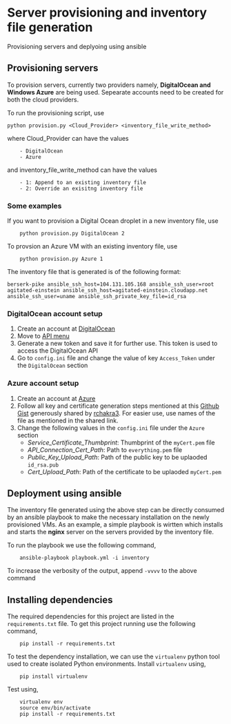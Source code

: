 # Server provisioning and inventory file generation
Provisioning servers and deplyoing using ansible

## Provisioning servers
To provision servers, currently two providers namely, **DigitalOcean and Windows Azure** are being used. Sepearate accounts need to be created for both the cloud providers.

To run the provisioning script, use
```
python provision.py <Cloud_Provider> <inventory_file_write_method>
```
where Cloud_Provider can have the values

		- DigitalOcean  
		- Azure
and inventory_file_write_method can have the values
		
        - 1: Append to an existing inventory file
		- 2: Override an exisitng inventory file

### Some examples
If you want to provision a Digital Ocean droplet in a new inventory file, use
```
    python provision.py DigitalOcean 2
```
To provsion an Azure VM with an existing inventory file, use
```
    python provision.py Azure 1
```
The inventory file that is generated is of the following format:
```
berserk-pike ansible_ssh_host=104.131.105.168 ansible_ssh_user=root
agitated-einstein ansible_ssh_host=agitated-einstein.cloudapp.net ansible_ssh_user=uname ansible_ssh_private_key_file=id_rsa
```

### DigitalOcean account setup
1. Create an account at [DigitalOcean](https://cloud.digitalocean.com/registrations/new "DigitalOcean Signup")
2. Move to [API menu](https://cloud.digitalocean.com/settings/applications)
3. Generate a new token and save it for further use. This token is used to access the DigitalOcean API
4. Go to `config.ini` file and change the value of key `Access_Token` under the `DigitalOcean` section

### Azure account setup
1. Create an account at [Azure](https://azure.microsoft.com/en-us/pricing/free-trial/ "Microsoft Azure Singup")
2. Follow all key and certificate generation steps mentioned at this [Github Gist](https://gist.github.com/rchakra3/b6703a9d5c66e6fc9a7d) generously shared by [rchakra3](https://gist.github.com/rchakra3). For easier use, use names of the file as mentioned in the shared link.   
3. Change the following values in the `config.ini` file under the `Azure` section
    - *Service_Certificate_Thumbprint*: Thumbprint of the `myCert.pem` file 
    - *API_Connection_Cert_Path*: Path to `everything.pem` file
    - *Public_Key_Upload_Path*: Path of the public key to be uplaoded `id_rsa.pub`
    - *Cert_Upload_Path*: Path of the certificate to be uplaoded `myCert.pem` 
   
## Deployment using ansible
The inventory file generated using the above step can be directly consumed by an ansible playbook to make the necessary installation on the newly provisioned VMs.
As an example, a simple playbook is wirtten which installs and starts the **nginx** server on the servers provided by the inventory file.

To run the playbook we use the following command,
```
    ansible-playbook playbook.yml -i inventory
```
To increase the verbosity of the output, append `-vvvv` to the above command

## Installing dependencies
The required dependencies for this project are listed in the `requirements.txt` file. To get this project running use the following command,
```
	pip install -r requirements.txt
```

To test the dependency installation, we can use the `virtualenv` python tool used to create isolated Python environments.
Install `virtualenv` using,
```
	pip install virtualenv
``` 
Test using,
```
    virtualenv env
	source env/bin/activate
	pip install -r requirements.txt
```
